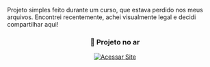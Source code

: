 Projeto simples feito durante um curso, que estava perdido nos meus arquivos. Encontrei recentemente, achei visualmente legal e decidi compartilhar aqui! <br>

<div align="center">

<h3>🚀 Projeto no ar</h3>

<a href="https://victorhugo-sys.github.io/teste_css_antigo/">
  <img src="https://img.shields.io/badge/Acessar_Site-9831f7?style=for-the-badge&logo=google-chrome&logoColor=white" alt="Acessar Site">
</a>

</div>
